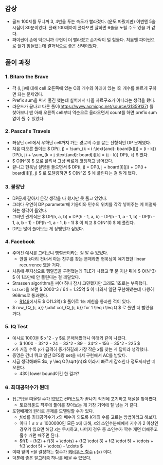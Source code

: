 ## 감상

- 골드 100제를 푸니까 3, 4번을 푸는 속도가 빨라졌다. (운도 따랐지만) 이번엔 5솔 시점이 80분이었다. 플래 100제까지 풀다보면 잘하면 6솔을 노릴 수도 있을 거 같다.
- 파이썬이 손에 익으니까 구현이 더 빨라졌고 손가락이 덜 힘들다. 처음엔 파이썬으로 풀기 힘들었는데 결과적으로 좋은 선택이었다.

## 풀이 과정

### 1. Bitaro the Brave

- 각 (i, j)에 대해 cell 오른쪽에 있는 O의 개수와 아래에 있는 I의 개수를 빠르게 구하면 되는 문제였다.
- Prefix sum을 써서 풀긴 했는데 실버에서 나올 자료구조가 아니라는 생각을 했다.
- 라운드가 끝나고 다른 풀이(https://www.acmicpc.net/source/31359137) 를 찾아보니 맨 아래 오른쪽 cell부터 역순으로 올라오면서 count를 하면 prefix sum 없이 풀 수 있었다.

### 2. Pascal's Travels

- 좌상단 cell에서 우하단 cell까지 가는 경로의 수를 묻는 전형적인 DP 문제였다.
- 처음 떠오른 풀이는 $ DP(i, j) = \sum_{k < i \:\text{and}\: board[k][j] = (i - k)} DP(k, j) + \sum_{k < j \:\text{and}\: board[i][k] = (j - k)} DP(i, k) $ 였다.
- $ O(N^3) $ 으로 풀려서 그냥 빠르게 코딩하고 넘어갔다.
- 끝나고 현욱님 설명을 들으면서 $ DP(i, j) = DP(i, j + board[i][j]) + DP(i + board[i][j], j) $ 로 모델링하면 $ O(N^2) $ 에 풀린다는 걸 알게 됐다.

### 3. 불장난

- DP문제 같아서 온갖 생각을 다 했지만 못 풀고 있었다.
- 그러다 우연히 DP parameter에 기웅이와 민수의 위치를 각각 넣어주는 게 어떨까 하는 생각이 들었다.
- 그러면 관계식은 $ DP(h, a, b) = DP(h - 1, a, b) - DP(h - 1, a - 1, b) - DP(h - 1, a, b - 1) - DP(h -1, a - 1, b - 1) $ 이 되고 $ O(N^3) $ 에 풀린다.
- DP는 많이 풀어보는 게 장땡인가 싶었다.

### 4. Facebook

- 주어진 예시를 그려보니 행렬곱이라는 걸 알 수 있었다.
  - 만일 k다리 건너서 아는 친구를 찾는 문제라면 현욱님이 얘기했던 linear recurrence 였을 거다.
- 처음에 무지성으로 행렬곱을 구현했는데 TLE가 나왔고 몇 분 지난 뒤에 $ O(N^3) $ 이 1초만에 안 풀린다는 걸 깨달았다.
- Strassen algorithm을 써야 하나 잠시 고민했지만 그래도 1초로는 부족했다.
- `bitset`을 쓰면 $ 2000^3 / 64 = 1.25억 $ 이 나와서 일단 구현해봤는데 다행히 968ms로 통과했다.
  - [R149](https://github.com/prompt412/saturday-round-editorial/blob/main/Round149(2022-05-14)/%EC%9D%B4%EC%84%9D%EC%9B%90/review.md#4-%EC%97%B0%EC%82%B0-%EC%B5%9C%EB%8C%80%EB%A1%9C)에서도 $ O(1.3억) $ 풀이로 1초 제한을 통과한 적이 있다.
- $ row_{Q_{i, a}} \cdot col_{Q_{i, b}} for 1 \leq i \leq Q $ 로 풀면 더 빨랐을 거다.

### 5. IQ Test

- 예시로 1000을 $ x^2 - y $로 분해해봤더니 아래와 같이 나왔다.
  - $ 1000 = 32^2 - 24 = 33^2 - 89 = 34^2 - 156 = 35^2 - 225 $
- $x$가 커질 수록 $y$가 급격히 증가하길래 가장 작은 $x$를 찾는 게 답이라 생각했다.
- 증명은 건너 뛰고 일단 DFS랑 set을 써서 구현해서 AC를 받았다.
- 지금 생각해봐도 $x, y \leq O(\sqrt{n})$ 이라서 빠르게 감소한다 정도까지만 떠오른다.
  - 43이 lower bound이긴 한 걸까?

### 6. 최대공약수가 뭔데

- 접근법을 떠올릴 수가 없었고 컨테스트가 끝나기 직전에 포기하고 해설을 찾아봤다.
  - 토요라운드 직후에 풀이를 찾아보는 게 가장 기억에 잘 남는 거 같다.
- 포함배제의 원리로 문제를 모델링할 수가 있다.
  - $f(x)$를 최대공약수가 $x$의 배수가 되도록 $K$개의 수를 고르는 방법이라고 해보자.
  - 이때 $1 \leq x \leq 1000000$인 모든 $x$에 대해, $x$의 소인수분해에서 지수가 2 이상인 경우가 있으면 해당 $x$는 무시하고, 나머지 경우 중 소인수가 짝수 개면 더해주고 홀수 개면 빼주면 된다.
  - $f(1) - (f(2) + f(3) + \cdots) + (f(2 \cdot 3) + f(2 \cdot 5) + \cdots + f(3 \cdot 5) + \cdots) - \cdots $
- 이때 앞의 $\pm$을 결정하는 함수가 [뫼비우스 함수](https://ohgym.tistory.com/19) $\mu(x)$ 이다.
- 덕분에 좋은 알고리즘 하나를 배울 수 있었다.
